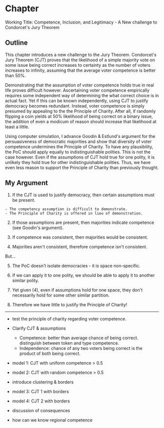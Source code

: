 # Chapter

Working Title: Competence, Inclusion, and Legitimacy - A New challenge to Condorcet's Jury Theorem

## Outline

This chapter introduces a new challenge to the Jury Theorem.  Condorcet's Jury Theorem (CJT) proves that the likelihood of a simple majority vote on some issue being correct increases to certainty as the number of voters increases to infinity, assuming that the average voter competence is better than 50%.

Demonstrating that the assumption of voter competence holds true in real life proves difficult however.  Ascertaining voter competence empirically requires some independent way of determining the what correct choice is in actual fact.  Yet if this can be known independently, using CJT to justify democracy becomes redundant.  Instead, voter competence is simply presumed by appealing to the the Principle of Charity.  After all, if randomly flipping a coin yields at 50% likelihood of being correct on a binary issue, the addition of even a modicum of reason should increase that likelihood at least a little.

Using computer simulation, I advance Goodin & Estlund's argument for the persuasiveness of democratic majorities and show that diversity of voter competence undermines the Principle of Charity.  To have any plausibility, the PoC should apply equally to indistinguishable polities.  This is not the case however.  Even if the assumptions of CJT hold true for one polity, it is unlikely they hold true for other indistinguishable polities.  Thus, we have even less reason to support the Principle of Charity than previously thought.


## My Argument

  1. If the CJT is used to justify democracy, then certain assumptions must be present.

    - The competency assumption is difficult to demonstrate.
    - The Principle of Charity is offered in lieu of demonstration.

  2. If those assumptions are present, then majorities indicate competence (see Goodin's argument).

  3.  If competence was consistent, then majorities would be consistent.

  4.  Majorities aren't consistent, therefore competence isn't consistent.

But...

  5. The PoC doesn't isolate democracies - it is space non-specific.

  6. If we can apply it to one polity, we should be able to apply it to another similar polity.

  7. Yet given (4), even if assumptions hold for one space, they don't necessarily hold for some other similar partition.

  8. Therefore we have little to justify the Principle of Charity!


---

- test the principle of charity regarding voter competence.

- Clarify CJT & assumptions
  - Competence: better than average chance of being correct. distinguish between token and type competence.
  - Independence: chance of any two voters being correct is the product of both being correct.

- model 1: CJT with uniform competence > 0.5
- model 2: CJT with random competence > 0.5 

- introduce clustering & borders

- model 3: CJT 1 with borders
- model 4: CJT 2 with borders

- discussion of consequences

- how can we know regional competence